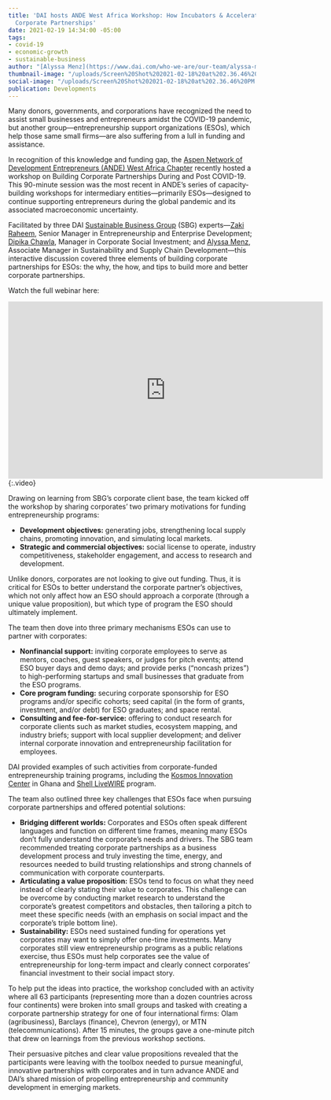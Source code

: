 ```yaml
---
title: 'DAI hosts ANDE West Africa Workshop: How Incubators & Accelerators Can Build
  Corporate Partnerships'
date: 2021-02-19 14:34:00 -05:00
tags:
- covid-19
- economic-growth
- sustainable-business
author: "[Alyssa Menz](https://www.dai.com/who-we-are/our-team/alyssa-menz)"
thumbnail-image: "/uploads/Screen%20Shot%202021-02-18%20at%202.36.46%20PM.png"
social-image: "/uploads/Screen%20Shot%202021-02-18%20at%202.36.46%20PM.png"
publication: Developments
---
```


Many donors, governments, and corporations have recognized the need to assist small businesses and entrepreneurs amidst the COVID-19 pandemic, but another group—entrepreneurship support organizations (ESOs), which help those same small firms—are also suffering from a lull in funding and assistance.

In recognition of this knowledge and funding gap, the [Aspen Network of Development Entrepreneurs (ANDE) West Africa Chapter](https://www.andeglobal.org/page/WestAfrica) recently hosted a workshop on Building Corporate Partnerships During and Post COVID-19. This 90-minute session was the most recent in ANDE’s series of capacity-building workshops for intermediary entities—primarily ESOs—designed to continue supporting entrepreneurs during the global pandemic and its associated macroeconomic uncertainty. 






Facilitated by three DAI [Sustainable Business Group](https://www.dai.com/our-work/solutions/sustainable-business) (SBG) experts—[Zaki Raheem](https://www.dai.com/who-we-are/our-team/zaki-raheem), Senior Manager in Entrepreneurship and Enterprise Development; [Dipika Chawla](https://www.dai.com/who-we-are/our-team/dipika-chawla), Manager in Corporate Social Investment; and [Alyssa Menz](https://www.dai.com/who-we-are/our-team/alyssa-menz), Associate Manager in Sustainability and Supply Chain Development—this interactive discussion covered three elements of building corporate partnerships for ESOs: the why, the how, and tips to build more and better corporate partnerships. 

Watch the full webinar here: 

<iframe src="https://player.vimeo.com/video/513912894" width="640" height="360" frameborder="0" allow="autoplay; fullscreen; picture-in-picture" allowfullscreen></iframe>{:.video}

Drawing on learning from SBG’s corporate client base, the team kicked off the workshop by sharing corporates’ two primary motivations for funding entrepreneurship programs: 

* **Development objectives:** generating jobs, strengthening local supply chains, promoting innovation, and simulating local markets.
* **Strategic and commercial objectives:** social license to operate, industry competitiveness, stakeholder engagement, and access to research and development.

Unlike donors, corporates are not looking to give out funding. Thus, it is critical for ESOs to better understand the corporate partner’s objectives, which not only affect how an ESO should approach a corporate (through a unique value proposition), but which type of program the ESO should ultimately implement.

The team then dove into three primary mechanisms ESOs can use to partner with corporates:

* **Nonfinancial support:** inviting corporate employees to serve as mentors, coaches, guest speakers, or judges for pitch events; attend ESO buyer days and demo days; and provide perks (“noncash prizes”) to high-performing startups and small businesses that graduate from the ESO programs.
* **Core program funding:** securing corporate sponsorship for ESO programs and/or specific cohorts; seed capital (in the form of grants, investment, and/or debt) for ESO graduates; and space rental.
* **Consulting and fee-for-service:** offering to conduct research for corporate clients such as market studies, ecosystem mapping, and industry briefs; support with local supplier development; and deliver internal corporate innovation and entrepreneurship facilitation for employees.

DAI provided examples of such activities from corporate-funded entrepreneurship training programs, including the [Kosmos Innovation Center](https://www.dai.com/our-work/projects/ghana-kosmos-innovation-center-kic) in Ghana and [Shell LiveWIRE](https://www.dai.com/our-work/projects/worldwide-shell-livewire-global-consultancy) program.

The team also outlined three key challenges that ESOs face when pursuing corporate partnerships and offered potential solutions:

* **Bridging different worlds:** Corporates and ESOs often speak different languages and function on different time frames, meaning many ESOs don’t fully understand the corporate’s needs and drivers. The SBG team recommended treating corporate partnerships as a business development process and truly investing the time, energy, and resources needed to build trusting relationships and strong channels of communication with corporate counterparts.
* **Articulating a value proposition:** ESOs tend to focus on what they need instead of clearly stating their value to corporates. This challenge can be overcome by conducting market research to understand the corporate’s greatest competitors and obstacles, then tailoring a pitch to meet these specific needs (with an emphasis on social impact and the corporate’s triple bottom line).
* **Sustainability:** ESOs need sustained funding for operations yet corporates may want to simply offer one-time investments. Many corporates still view entrepreneurship programs as a public relations exercise, thus ESOs must help corporates see the value of entrepreneurship for long-term impact and clearly connect corporates’ financial investment to their social impact story.

To help put the ideas into practice, the workshop concluded with an activity where all 63 participants (representing more than a dozen countries across four continents) were broken into small groups and tasked with creating a corporate partnership strategy for one of four international firms: Olam (agribusiness), Barclays (finance), Chevron (energy), or MTN (telecommunications). After 15 minutes, the groups gave a one-minute pitch that drew on learnings from the previous workshop sections. 

Their persuasive pitches and clear value propositions revealed that the participants were leaving with the toolbox needed to pursue meaningful, innovative partnerships with corporates and in turn advance ANDE and DAI’s shared mission of propelling entrepreneurship and community development in emerging markets.